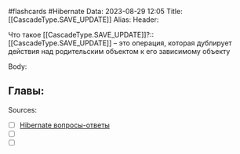 #flashcards #Hibernate 
Data: 2023-08-29 12:05
Title: [[CascadeType.SAVE_UPDATE]]
Alias:
Header:

Что такое [[CascadeType.SAVE_UPDATE]]?::[[CascadeType.SAVE_UPDATE]] – это операция, которая дублирует действия над родительским объектом к его зависимому объекту
<!--SR:!2023-10-27,3,150-->


Body:





Главы:
-


Sources:
- [ ] [Hibernate вопросы-ответы](https://docs.google.com/document/d/104EUUT-gv7xSalJlJu0DInzlyCVFjC5Sz2gcDoVtfyE/edit)
- [ ] []()
- [ ] []()
